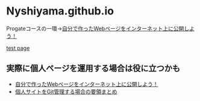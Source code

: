 # Nyshiyama.github.io

Progateコースの一環→[自分で作ったWebページをインターネット上に公開しよう！](https://prog-8.com/docs/github-pages)

[test page](https://nyshiyama.github.io/)

## 実際に個人ページを運用する場合は役に立つかも

- [自分で作ったWebページをインターネット上に公開しよう！](https://prog-8.com/docs/github-pages)
- [個人サイトをGit管理する場合の要領まとめ](https://qiita.com/yama-t/items/a921df87c164ae1b9854)
